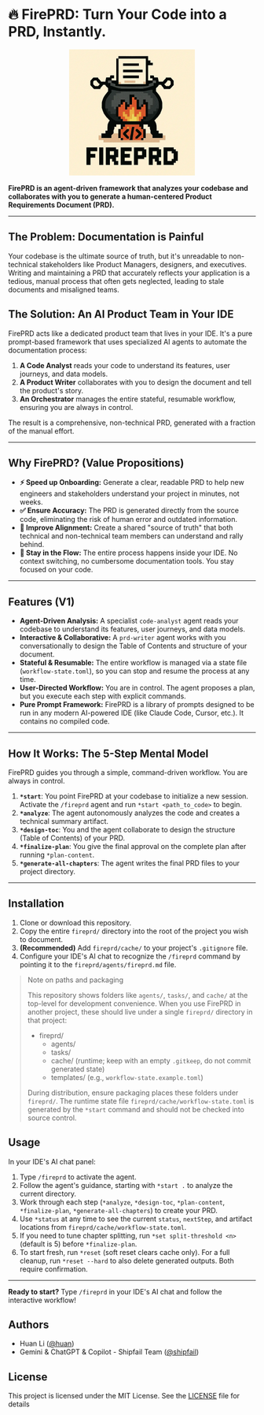 # 🔥 FirePRD: Turn Your Code into a PRD, Instantly.

<p align="center"><img src="./docs/fireprd-logo.webp" width="256" alt="FirePRD Logo" /></p>


**FirePRD is an agent-driven framework that analyzes your codebase and collaborates with you to generate a human-centered Product Requirements Document (PRD).**

---

## The Problem: Documentation is Painful

Your codebase is the ultimate source of truth, but it's unreadable to non-technical stakeholders like Product Managers, designers, and executives. Writing and maintaining a PRD that accurately reflects your application is a tedious, manual process that often gets neglected, leading to stale documents and misaligned teams.

## The Solution: An AI Product Team in Your IDE

FirePRD acts like a dedicated product team that lives in your IDE. It's a pure prompt-based framework that uses specialized AI agents to automate the documentation process:

1.  **A Code Analyst** reads your code to understand its features, user journeys, and data models.
2.  **A Product Writer** collaborates with you to design the document and tell the product's story.
3.  **An Orchestrator** manages the entire stateful, resumable workflow, ensuring you are always in control.

The result is a comprehensive, non-technical PRD, generated with a fraction of the manual effort.

---

## Why FirePRD? (Value Propositions)

* **⚡️ Speed up Onboarding:** Generate a clear, readable PRD to help new engineers and stakeholders understand your project in minutes, not weeks.
* **✅ Ensure Accuracy:** The PRD is generated directly from the source code, eliminating the risk of human error and outdated information.
* **🤝 Improve Alignment:** Create a shared "source of truth" that both technical and non-technical team members can understand and rally behind.
* **🧘 Stay in the Flow:** The entire process happens inside your IDE. No context switching, no cumbersome documentation tools. You stay focused on your code.

---

## Features (V1)

- **Agent-Driven Analysis:** A specialist `code-analyst` agent reads your codebase to understand its features, user journeys, and data models.
- **Interactive & Collaborative:** A `prd-writer` agent works with you conversationally to design the Table of Contents and structure of your document.
- **Stateful & Resumable:** The entire workflow is managed via a state file (`workflow-state.toml`), so you can stop and resume the process at any time.
- **User-Directed Workflow:** You are in control. The agent proposes a plan, but you execute each step with explicit commands.
- **Pure Prompt Framework:** FirePRD is a library of prompts designed to be run in any modern AI-powered IDE (like Claude Code, Cursor, etc.). It contains no compiled code.

---

## How It Works: The 5-Step Mental Model

FirePRD guides you through a simple, command-driven workflow. You are always in control.

1.  **`*start`**: You point FirePRD at your codebase to initialize a new session. Activate the `/fireprd` agent and run `*start <path_to_code>` to begin.
2.  **`*analyze`**: The agent autonomously analyzes the code and creates a technical summary artifact.
3.  **`*design-toc`**: You and the agent collaborate to design the structure (Table of Contents) of your PRD.
4.  **`*finalize-plan`**: You give the final approval on the complete plan after running `*plan-content`.
5.  **`*generate-all-chapters`**: The agent writes the final PRD files to your project directory.

---

## Installation

1.  Clone or download this repository.
2.  Copy the entire `fireprd/` directory into the root of the project you wish to document.
3.  **(Recommended)** Add `fireprd/cache/` to your project's `.gitignore` file.
4.  Configure your IDE's AI chat to recognize the `/fireprd` command by pointing it to the `fireprd/agents/fireprd.md` file.

> Note on paths and packaging
>
> This repository shows folders like `agents/`, `tasks/`, and `cache/` at the top-level for development convenience. When you use FirePRD in another project, these should live under a single `fireprd/` directory in that project:
>
> - fireprd/
>   - agents/
>   - tasks/
>   - cache/ (runtime; keep with an empty `.gitkeep`, do not commit generated state)
>   - templates/ (e.g., `workflow-state.example.toml`)
>
> During distribution, ensure packaging places these folders under `fireprd/`. The runtime state file `fireprd/cache/workflow-state.toml` is generated by the `*start` command and should not be checked into source control.

## Usage

In your IDE's AI chat panel:
1.  Type `/fireprd` to activate the agent.
2.  Follow the agent's guidance, starting with `*start .` to analyze the current directory.
3.  Work through each step (`*analyze`, `*design-toc`, `*plan-content`, `*finalize-plan`, `*generate-all-chapters`) to create your PRD.
4.  Use `*status` at any time to see the current `status`, `nextStep`, and artifact locations from `fireprd/cache/workflow-state.toml`.
5.  If you need to tune chapter splitting, run `*set split-threshold <n>` (default is 5) before `*finalize-plan`.
6.  To start fresh, run `*reset` (soft reset clears cache only). For a full cleanup, run `*reset --hard` to also delete generated outputs. Both require confirmation.

---

**Ready to start?** Type `/fireprd` in your IDE's AI chat and follow the interactive workflow!

## Authors

- Huan Li ([@huan](https://github.com/huan))
- Gemini & ChatGPT & Copilot - Shipfail Team ([@shipfail](https://github.com/shipfail))

## License

This project is licensed under the MIT License. See the [LICENSE](LICENSE) file for details
